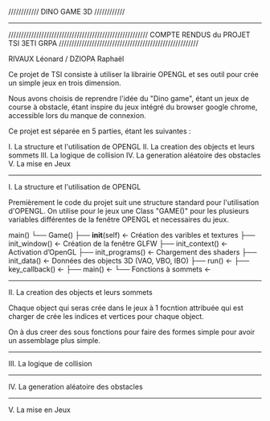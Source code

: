 ////////////
DINO GAME 3D
////////////
_____________________________________________________
///////////////////////////////////////////////////////
COMPTE RENDUS du PROJET TSI 3ETI GRPA
///////////////////////////////////////////////////////

RIVAUX Léonard / DZIOPA Raphaël

Ce projet de TSI consiste à utiliser la librairie OPENGL
et ses outil pour crée un simple jeux en trois dimension.

Nous avons choisis de reprendre l'idée du "Dino game", étant un 
jeux de course à obstacle, étant inspire du jeux intégré du browser
google chrome, accessible lors du manque de connexion.

Ce projet est séparée en 5 parties, étant les suivantes :

I. La structure et l'utilisation de OPENGL
II. La creation des objects et leurs sommets
III. La logique de collision
IV. La generation aléatoire des obstacles
V. La mise en Jeux

_____________________________________________________
I. La structure et l'utilisation de OPENGL

Premièrement le code du projet suit une structure standard pour l'utilisation d'OPENGL.
On utilise pour le jeux une Class "GAME()" pour les plusieurs variables différentes de 
la fenêtre OPENGL et necessaires du jeux.

main()
└── Game()
	├── __init__(self)		← Création des varibles et textures	
    	├── init_window()		← Création de la fenêtre GLFW
    	├── init_context()     		← Activation d’OpenGL
    	├── init_programs()    		← Chargement des shaders
    	├── init_data()        		← Données des objects 3D (VAO, VBO, IBO) 
    	├── run()			← 
    	├── key_callback()		← 
    	├── main()			← 
	└── Fonctions à sommets		← 



_____________________________________________________
II. La creation des objects et leurs sommets

Chaque object qui seras crée dans le jeux à 1 focntion attribuée qui est charger 
de crée les indices et vertices pour chaque object.

On à dus creer des sous fonctions pour faire des formes simple pour avoir un 
assemblage plus simple.
_____________________________________________________
III. La logique de collision

_____________________________________________________
IV. La generation aléatoire des obstacles

_____________________________________________________
V. La mise en Jeux
